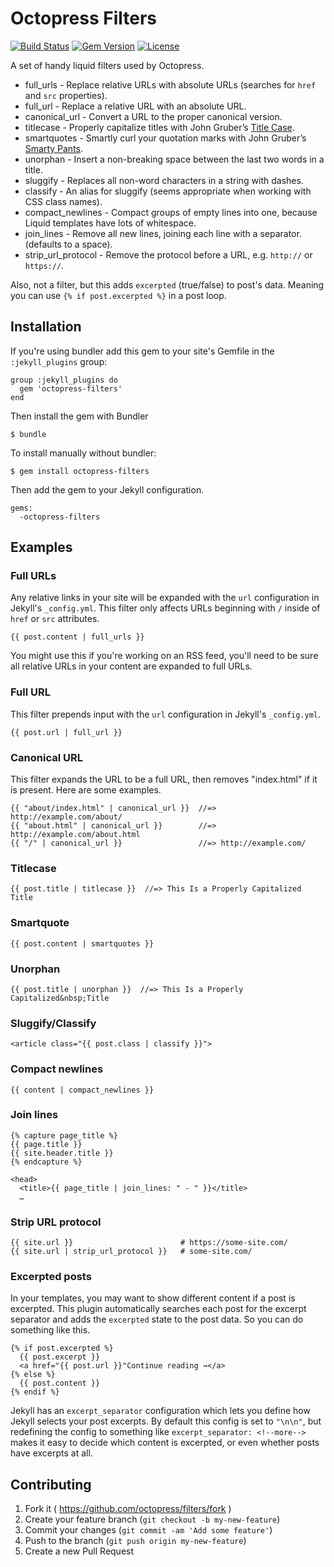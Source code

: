 # Octopress Filters

[![Build Status](https://travis-ci.org/octopress/filters.svg)](https://travis-ci.org/octopress/filters)
[![Gem Version](http://img.shields.io/gem/v/octopress-filters.svg)](https://rubygems.org/gems/octopress-filters)
[![License](http://img.shields.io/:license-mit-blue.svg)](http://octopress.mit-license.org)

A set of handy liquid filters used by Octopress.

- full_urls - Replace relative URLs with absolute URLs (searches for `href` and `src` properties).
- full_url - Replace a relative URL with an absolute URL.
- canonical_url - Convert a URL to the proper canonical version.
- titlecase - Properly capitalize titles with John Gruber’s [Title Case](http://daringfireball.net/2008/05/title_case).
- smartquotes - Smartly curl your quotation marks with John Gruber’s [Smarty Pants](http://daringfireball.net/projects/smartypants/).
- unorphan - Insert a non-breaking space between the last two words in a title.
- sluggify - Replaces all non-word characters in a string with dashes.
- classify - An alias for sluggify (seems appropriate when working with CSS class names).
- compact_newlines - Compact groups of empty lines into one, because Liquid templates have lots of whitespace.
- join_lines - Remove all new lines, joining each line with a separator. (defaults to a space).
- strip_url_protocol - Remove the protocol before a URL, e.g. `http://` or `https://`.

Also, not a filter, but this adds `excerpted` (true/false) to post's data. Meaning you can use `{% if post.excerpted %}` in a post loop.

## Installation

If you're using bundler add this gem to your site's Gemfile in the `:jekyll_plugins` group:

    group :jekyll_plugins do
      gem 'octopress-filters'
    end

Then install the gem with Bundler

    $ bundle

To install manually without bundler:

    $ gem install octopress-filters

Then add the gem to your Jekyll configuration.

    gems:
      -octopress-filters

## Examples

### Full URLs

Any relative links in your site will be expanded with the `url` configuration in Jekyll's `_config.yml`. This filter only affects URLs
beginning with `/` inside of `href` or `src` attributes.

```
{{ post.content | full_urls }}
```

You might use this if you're working on an RSS feed, you'll need to be sure all relative URLs in your content are expanded to full URLs.

### Full URL

This filter prepends input with the `url` configuration in Jekyll's `_config.yml`.

```
{{ post.url | full_url }}
```

### Canonical URL

This filter expands the URL to be a full URL, then removes "index.html" if it is present. Here are some examples.

```
{{ "about/index.html" | canonical_url }}  //=> http://example.com/about/
{{ "about.html" | canonical_url }}        //=> http://example.com/about.html
{{ "/" | canonical_url }}                 //=> http://example.com/

```

### Titlecase

```
{{ post.title | titlecase }}  //=> This Is a Properly Capitalized Title
```

### Smartquote

```
{{ post.content | smartquotes }}
```

### Unorphan

```
{{ post.title | unorphan }}  //=> This Is a Properly Capitalized&nbsp;Title
```

### Sluggify/Classify

```
<article class="{{ post.class | classify }}">
```

### Compact newlines

```
{{ content | compact_newlines }}
```

### Join lines

```
{% capture page_title %}
{{ page.title }}
{{ site.header.title }}
{% endcapture %}

<head>
  <title>{{ page_title | join_lines: " - " }}</title>
  …
```

### Strip URL protocol

```
{{ site.url }}                        # https://some-site.com/
{{ site.url | strip_url_protocol }}   # some-site.com/
```

### Excerpted posts

In your templates, you may want to show different content if a post is excerpted. This plugin automatically searches each post for the
excerpt separator and adds the `excerpted` state to the post data. So you can do something like this.

```
{% if post.excerpted %}
  {{ post.excerpt }}
  <a href="{{ post.url }}"Continue reading →</a>
{% else %}
  {{ post.content }}
{% endif %}
```

Jekyll has an `excerpt_separator` configuration which lets you define how Jekyll selects your post excerpts. By default this config is
set to `"\n\n"`, but redefining the config to something like `excerpt_separator: <!--more-->` makes it easy to decide
which content is excerpted, or even whether posts have excerpts at all.

## Contributing

1. Fork it ( https://github.com/octopress/filters/fork )
2. Create your feature branch (`git checkout -b my-new-feature`)
3. Commit your changes (`git commit -am 'Add some feature'`)
4. Push to the branch (`git push origin my-new-feature`)
5. Create a new Pull Request

